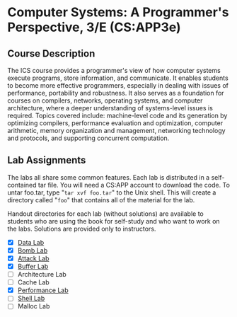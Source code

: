 # Computer Systems: A Programmer's Perspective, 3/E (CS:APP3e)


## Course Description

The ICS course provides a programmer's view of how computer systems execute programs, store information, and communicate. It enables students to become more effective programmers, especially in dealing with issues of performance, portability and robustness. It also serves as a foundation for courses on compilers, networks, operating systems, and computer architecture, where a deeper understanding of systems-level issues is required. Topics covered include: machine-level code and its generation by optimizing compilers, performance evaluation and optimization, computer arithmetic, memory organization and management, networking technology and protocols, and supporting concurrent computation.


## Lab Assignments

The labs all share some common features. Each lab is distributed in a self-contained tar file. You will need a CS:APP account to download the code. To untar foo.tar, type "`tar xvf foo.tar`" to the Unix shell. This will create a directory called "`foo`" that contains all of the material for the lab.

Handout directories for each lab (without solutions) are available to students who are using the book for self-study and who want to work on the labs. Solutions are provided only to instructors.

- [x] [Data Lab](https://github.com/Zhenye-Na/CSAPP-Labs/tree/master/labs/Lab1-Data%20Lab)
- [x] [Bomb Lab](https://github.com/Zhenye-Na/CSAPP-Labs/tree/master/labs/Lab2-Bomb%20Lab)
- [x] [Attack Lab](https://github.com/Zhenye-Na/CSAPP-Labs/tree/master/labs/Lab3-Attack%20Lab)
- [x] [Buffer Lab](https://github.com/Zhenye-Na/CSAPP-Labs/tree/master/labs/Lab4-Buffer%20Lab)
- [ ] Architecture Lab
- [ ] Cache Lab
- [x] [Performance Lab](https://github.com/Zhenye-Na/CSAPP-Labs/tree/master/labs/Lab7-Performance%20Lab)
- [ ] [Shell Lab](https://github.com/Zhenye-Na/CSAPP-Labs/tree/master/labs/Lab8-Shell%20Lab)
- [ ] Malloc Lab
